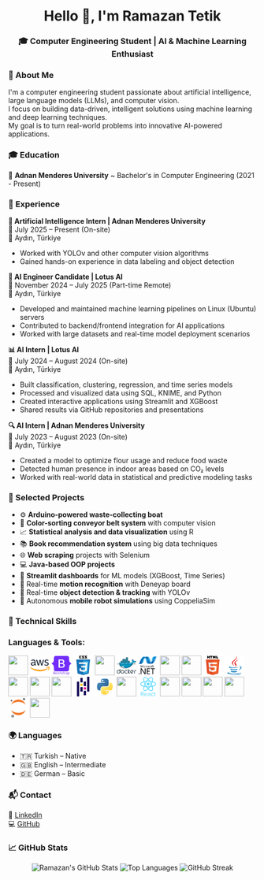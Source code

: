 <h1 align="center">Hello 👋, I'm Ramazan Tetik</h1>
<h3 align="center">🎓 Computer Engineering Student | AI & Machine Learning Enthusiast</h3>

### 🧠 About Me

I'm a computer engineering student passionate about artificial intelligence, large language models (LLMs), and computer vision.  
I focus on building data-driven, intelligent solutions using machine learning and deep learning techniques.  
My goal is to turn real-world problems into innovative AI-powered applications.


### 🎓 Education

📍 **Adnan Menderes University** ~ Bachelor's in Computer Engineering (2021 - Present)  

### 💼 Experience

**🧠 Artificial Intelligence Intern | Adnan Menderes University**  
📅 July 2025 – Present (On-site)  
📍 Aydın, Türkiye  
- Worked with YOLOv and other computer vision algorithms  
- Gained hands-on experience in data labeling and object detection   

**🧠 AI Engineer Candidate | Lotus AI**  
📅 November 2024 – July 2025 (Part-time Remote)  
📍 Aydın, Türkiye  
- Developed and maintained machine learning pipelines on Linux (Ubuntu) servers  
- Contributed to backend/frontend integration for AI applications  
- Worked with large datasets and real-time model deployment scenarios  

**📊 AI Intern | Lotus AI**  
📅 July 2024 – August 2024 (On-site)  
📍 Aydın, Türkiye  
- Built classification, clustering, regression, and time series models  
- Processed and visualized data using SQL, KNIME, and Python  
- Created interactive applications using Streamlit and XGBoost  
- Shared results via GitHub repositories and presentations  

**🔍 AI Intern | Adnan Menderes University**  
📅 July 2023 – August 2023 (On-site)  
📍 Aydın, Türkiye  
- Created a model to optimize flour usage and reduce food waste  
- Detected human presence in indoor areas based on CO₂ levels  
- Worked with real-world data in statistical and predictive modeling tasks  

### 🚀 Selected Projects

- ⚙️ **Arduino-powered waste-collecting boat**  
- 🎨 **Color-sorting conveyor belt system** with computer vision   
- 📈 **Statistical analysis and data visualization** using R  
- 📚 **Book recommendation system** using big data techniques  
- 🌐 **Web scraping** projects with Selenium  
- 💻 **Java-based OOP projects**  
- 🧠 **Streamlit dashboards** for ML models (XGBoost, Time Series)
- 🧩 Real-time **motion recognition** with Deneyap board
- 🧠 Real-time **object detection & tracking** with YOLOv  
- 🦿 Autonomous **mobile robot simulations** using CoppeliaSim 


### 🧰 Technical Skills

<h3 align="left">Languages & Tools:</h3>
<p align="left">
  <a href="https://www.arduino.cc/" target="_blank"><img src="https://cdn.worldvectorlogo.com/logos/arduino-1.svg" width="40" height="40"/></a>
  <a href="https://aws.amazon.com" target="_blank"><img src="https://raw.githubusercontent.com/devicons/devicon/master/icons/amazonwebservices/amazonwebservices-original-wordmark.svg" width="40" height="40"/></a>
  <a href="https://getbootstrap.com" target="_blank"><img src="https://raw.githubusercontent.com/devicons/devicon/master/icons/bootstrap/bootstrap-plain-wordmark.svg" width="40" height="40"/></a>
  <a href="https://www.w3schools.com/css/" target="_blank"><img src="https://raw.githubusercontent.com/devicons/devicon/master/icons/css3/css3-original-wordmark.svg" width="40" height="40"/></a>
  <a href="https://www.djangoproject.com/" target="_blank"><img src="https://cdn.worldvectorlogo.com/logos/django.svg" width="40" height="40"/></a>
  <a href="https://www.docker.com/" target="_blank"><img src="https://raw.githubusercontent.com/devicons/devicon/master/icons/docker/docker-original-wordmark.svg" width="40" height="40"/></a>
  <a href="https://dotnet.microsoft.com/" target="_blank"><img src="https://raw.githubusercontent.com/devicons/devicon/master/icons/dot-net/dot-net-original-wordmark.svg" width="40" height="40"/></a>
  <a href="https://git-scm.com/" target="_blank"><img src="https://www.vectorlogo.zone/logos/git-scm/git-scm-icon.svg" width="40" height="40"/></a>
  <a href="https://hadoop.apache.org/" target="_blank"><img src="https://www.vectorlogo.zone/logos/apache_hadoop/apache_hadoop-icon.svg" width="40" height="40"/></a>
  <a href="https://www.w3.org/html/" target="_blank"><img src="https://raw.githubusercontent.com/devicons/devicon/master/icons/html5/html5-original-wordmark.svg" width="40" height="40"/></a>
  <a href="https://www.java.com" target="_blank"><img src="https://raw.githubusercontent.com/devicons/devicon/master/icons/java/java-original.svg" width="40" height="40"/></a>
  <a href="https://www.mathworks.com/" target="_blank"><img src="https://upload.wikimedia.org/wikipedia/commons/2/21/Matlab_Logo.png" width="40" height="40"/></a>
  <a href="https://www.microsoft.com/en-us/sql-server" target="_blank"><img src="https://www.svgrepo.com/show/303229/microsoft-sql-server-logo.svg" width="40" height="40"/></a>
  <a href="https://opencv.org/" target="_blank"><img src="https://www.vectorlogo.zone/logos/opencv/opencv-icon.svg" width="40" height="40"/></a>
  <a href="https://pandas.pydata.org/" target="_blank"><img src="https://raw.githubusercontent.com/devicons/devicon/master/icons/pandas/pandas-original.svg" width="40" height="40"/></a>
  <a href="https://www.python.org" target="_blank"><img src="https://raw.githubusercontent.com/devicons/devicon/master/icons/python/python-original.svg" width="40" height="40"/></a>
  <a href="https://pytorch.org/" target="_blank"><img src="https://www.vectorlogo.zone/logos/pytorch/pytorch-icon.svg" width="40" height="40"/></a>
  <a href="https://reactjs.org/" target="_blank"><img src="https://raw.githubusercontent.com/devicons/devicon/master/icons/react/react-original-wordmark.svg" width="40" height="40"/></a>
  <a href="https://scikit-learn.org/" target="_blank"><img src="https://upload.wikimedia.org/wikipedia/commons/0/05/Scikit_learn_logo_small.svg" width="40" height="40"/></a>
  <a href="https://seaborn.pydata.org/" target="_blank"><img src="https://seaborn.pydata.org/_images/logo-mark-lightbg.svg" width="40" height="40"/></a>
  <a href="https://www.selenium.dev" target="_blank"><img src="https://raw.githubusercontent.com/detain/svg-logos/780f25886640cef088af994181646db2f6b1a3f8/svg/selenium-logo.svg" width="40" height="40"/></a>
  <a href="https://www.sqlite.org/" target="_blank"><img src="https://www.vectorlogo.zone/logos/sqlite/sqlite-icon.svg" width="40" height="40"/></a>
  <a href="https://jupyter.org/" target="_blank"><img src="https://raw.githubusercontent.com/devicons/devicon/master/icons/jupyter/jupyter-original.svg" width="40" height="40"/></a>
  <a href="https://streamlit.io/" target="_blank"><img src="https://streamlit.io/images/brand/streamlit-mark-color.png" width="40" height="40"/></a>
</p>


### 🌍 Languages

- 🇹🇷 Turkish – Native  
- 🇬🇧 English – Intermediate  
- 🇩🇪 German – Basic

### 📬 Contact  
🔗 [LinkedIn](https://www.linkedin.com/in/ramazan-tetik-453780286/)  
💻 [GitHub](https://github.com/Ramazan-Tetik)

### 📈 GitHub Stats

<p align="center">
  <img src="https://github-readme-stats.vercel.app/api?username=Ramazan-Tetik&show_icons=true&locale=en&theme=radical" alt="Ramazan's GitHub Stats" />
  <img src="https://github-readme-stats.vercel.app/api/top-langs/?username=Ramazan-Tetik&layout=compact&theme=radical" alt="Top Languages" />
  <img src="https://github-readme-streak-stats.herokuapp.com/?user=Ramazan-Tetik&theme=radical" alt="GitHub Streak" />
</p>
